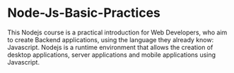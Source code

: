 # Node-Js-Basic-Practices
This Nodejs course is a practical introduction for Web Developers, who aim to create Backend applications, using the language they already know: Javascript.  Nodejs is a runtime environment that allows the creation of desktop applications, server applications and mobile applications using Javascript.
